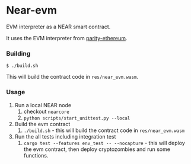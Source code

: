 # Near-evm

EVM interpreter as a NEAR smart contract.

It uses the EVM interpreter from [parity-ethereum](https://github.com/paritytech/parity-ethereum/).

### Building

```shell
$ ./build.sh
```

This will build the contract code in `res/near_evm.wasm`.


### Usage

1. Run a local NEAR node
    1. checkout `nearcore`
    1. `python scripts/start_unittest.py --local` 
1. Build the evm contract
    1. `./build.sh` - this will build the contract code in `res/near_evm.wasm`
1. Run the all tests including integration test
    1. `cargo test --features env_test -- --nocapture` -
    this will deploy the evm contract, then deploy cryptozombies and run some functions.
